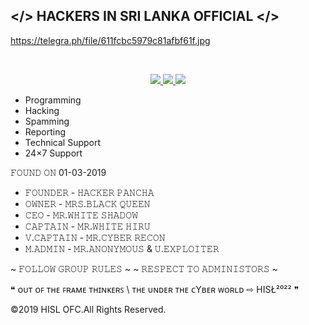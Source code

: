 ## </> HACKERS IN SRI LANKA OFFICIAL </>
https://telegra.ph/file/611fcbc5979c81afbf61f.jpg

<mp4 video="[https://telegra.ph/file/611fcbc5979c81afbf61f.jpg](https://github.com/hackersinsrilankaofc/NOTE-LAB/blob/main/Image/lv_0_20230717134653.mp4)" alt="nz" width="300"/>
</p>



<div>
&nbsp;
<div id="stats">
<p align="center">
  <a href="https://github.com/hackersinsrilankaofc">
    <img src="https://komarev.com/ghpvc/?username=hackersinsrilankaofc=Profile%20views&color=ff69b4&label=Profile+Views&style=plastic">

  </a>
  <a href="https://github.com/hackersinsrilankaofc?tab=stars">
    <img src="https://img.shields.io/github/stars/hackersinsrilankaofc?color=ff69b4&label=Stars&style=plastic">

  </a>
  <a href="https://github.com/hackersinsrilankaofc?tab=followers">
    <img src="https://img.shields.io/github/followers/hackersinsrilankaofc?color=ff69b4&label=Followers&style=plastic">

  </a>
</p>



- Programming
- Hacking
- Spamming
- Reporting
- Technical Support
- 24×7 Support

𝙵𝙾𝚄𝙽𝙳 𝙾𝙽 01-03-2019 

- 𝙵𝙾𝚄𝙽𝙳𝙴𝚁 - 𝙷𝙰𝙲𝙺𝙴𝚁 𝙿𝙰𝙽𝙲𝙷𝙰
- 𝙾𝚆𝙽𝙴𝚁 - 𝙼𝚁𝚂.𝙱𝙻𝙰𝙲𝙺 𝚀𝚄𝙴𝙴𝙽
- 𝙲𝙴𝙾 - 𝙼𝚁.𝚆𝙷𝙸𝚃𝙴 𝚂𝙷𝙰𝙳𝙾𝚆
- 𝙲𝙰𝙿𝚃𝙰𝙸𝙽 - 𝙼𝚁.𝚆𝙷𝙸𝚃𝙴 𝙷𝙸𝚁𝚄
- 𝚅.𝙲𝙰𝙿𝚃𝙰𝙸𝙽 - 𝙼𝚁.𝙲𝚈𝙱𝙴𝚁 𝚁𝙴𝙲𝙾𝙽
- 𝙼.𝙰𝙳𝙼𝙸𝙽 - 𝙼𝚁.𝙰𝙽𝙾𝙽𝚈𝙼𝙾𝚄𝚂 & 𝚄.𝙴𝚇𝙿𝙻𝙾𝙸𝚃𝙴𝚁

~ 𝙵𝙾𝙻𝙻𝙾𝚆 𝙶𝚁𝙾𝚄𝙿 𝚁𝚄𝙻𝙴𝚂 ~
~ 𝚁𝙴𝚂𝙿𝙴𝙲𝚃 𝚃𝙾 𝙰𝙳𝙼𝙸𝙽𝙸𝚂𝚃𝙾𝚁𝚂 ~

❝ ᴏᴜᴛ ᴏꜰ ᴛʜᴇ ꜰʀᴀᴍᴇ ᴛʜɪɴᴋᴇʀꜱ \ ᴛʜᴇ ᴜɴᴅᴇʀ ᴛʜᴇ ᴄYʙᴇʀ ᴡᴏʀʟᴅ ⇨ НІЅŁ²⁰²² ❞

©2019 HISL OFC.All Rights Reserved.
